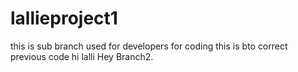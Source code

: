# lallieproject1
this is sub branch used for developers for coding
this is bto correct previous code
hi lalli
Hey Branch2. 
